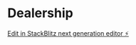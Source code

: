 # Dealership

[Edit in StackBlitz next generation editor ⚡️](https://stackblitz.com/~/github.com/edgarrivero33/Dealership)